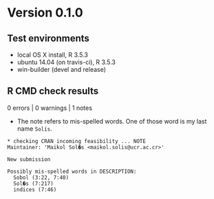 #  Version 0.1.0

## Test environments
* local OS X install, R 3.5.3
* ubuntu 14.04 (on travis-ci), R 3.5.3
* win-builder (devel and release)

## R CMD check results

0 errors | 0 warnings | 1 notes

* The note refers to mis-spelled words. One of those word is my last name `Solís`. 

```
* checking CRAN incoming feasibility ... NOTE
Maintainer: 'Maikol Sol�s <maikol.solis@ucr.ac.cr>'

New submission

Possibly mis-spelled words in DESCRIPTION:
  Sobol (3:22, 7:40)
  Sol�s (7:217)
  indices (7:46)
```

